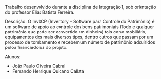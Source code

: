 Trabalho desenvolvido durante a disciplina de Integração 1, sob orientação do professor Elias Batista Ferreira.

Descrição:
O InvSCP (Inventory – Software para Controle do Patrimônio) é um software de apoio ao controle dos bens patrimoniais (Todo e qualquer patrimônio que pode ser convertido em dinheiro) tais como mobiliário, equipamentos dos mais diversos tipos, dentro outros que passam por um processo de tombamento e recebem um número de patrimônio adquiridos pelos financiadores do projeto.

Alunos: 
- João Paulo Oliveira Cabral
- Fernando Henrique Quicano Callata
